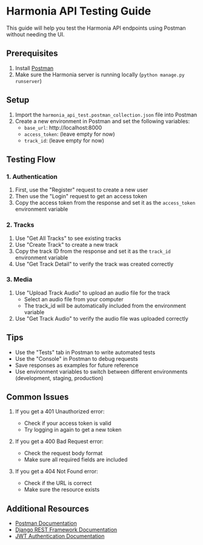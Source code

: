 # Harmonia API Testing Guide

This guide will help you test the Harmonia API endpoints using Postman without needing the UI.

## Prerequisites

1. Install [Postman](https://www.postman.com/downloads/)
2. Make sure the Harmonia server is running locally (`python manage.py runserver`)

## Setup

1. Import the `harmonia_api_test.postman_collection.json` file into Postman
2. Create a new environment in Postman and set the following variables:
   - `base_url`: http://localhost:8000
   - `access_token`: (leave empty for now)
   - `track_id`: (leave empty for now)

## Testing Flow

### 1. Authentication

1. First, use the "Register" request to create a new user
2. Then use the "Login" request to get an access token
3. Copy the access token from the response and set it as the `access_token` environment variable

### 2. Tracks

1. Use "Get All Tracks" to see existing tracks
2. Use "Create Track" to create a new track
3. Copy the track ID from the response and set it as the `track_id` environment variable
4. Use "Get Track Detail" to verify the track was created correctly

### 3. Media

1. Use "Upload Track Audio" to upload an audio file for the track
   - Select an audio file from your computer
   - The track_id will be automatically included from the environment variable
2. Use "Get Track Audio" to verify the audio file was uploaded correctly

## Tips

- Use the "Tests" tab in Postman to write automated tests
- Use the "Console" in Postman to debug requests
- Save responses as examples for future reference
- Use environment variables to switch between different environments (development, staging, production)

## Common Issues

1. If you get a 401 Unauthorized error:
   - Check if your access token is valid
   - Try logging in again to get a new token

2. If you get a 400 Bad Request error:
   - Check the request body format
   - Make sure all required fields are included

3. If you get a 404 Not Found error:
   - Check if the URL is correct
   - Make sure the resource exists

## Additional Resources

- [Postman Documentation](https://learning.postman.com/docs/getting-started/introduction/)
- [Django REST Framework Documentation](https://www.django-rest-framework.org/)
- [JWT Authentication Documentation](https://django-rest-framework-simplejwt.readthedocs.io/) 